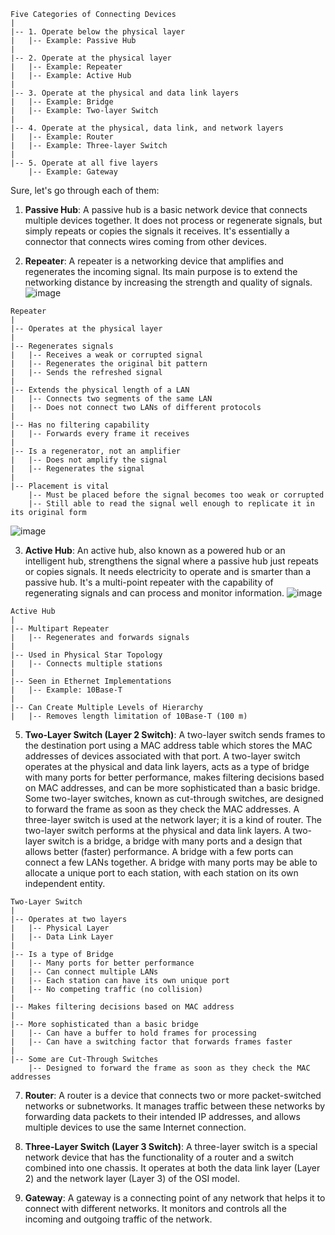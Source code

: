 ```
Five Categories of Connecting Devices
|
|-- 1. Operate below the physical layer
|   |-- Example: Passive Hub
|
|-- 2. Operate at the physical layer
|   |-- Example: Repeater
|   |-- Example: Active Hub
|
|-- 3. Operate at the physical and data link layers
|   |-- Example: Bridge
|   |-- Example: Two-layer Switch
|
|-- 4. Operate at the physical, data link, and network layers
|   |-- Example: Router
|   |-- Example: Three-layer Switch
|
|-- 5. Operate at all five layers
    |-- Example: Gateway
```

Sure, let's go through each of them:

1. **Passive Hub**: A passive hub is a basic network device that connects multiple devices together. It does not process or regenerate signals, but simply repeats or copies the signals it receives. It's essentially a connector that connects wires coming from other devices.

2. **Repeater**: A repeater is a networking device that amplifies and regenerates the incoming signal. Its main purpose is to extend the networking distance by increasing the strength and quality of signals.
![image](https://github.com/djmahe4/ktu-mindmaps/assets/137691824/533ebdf9-282c-4d90-9629-8505c98c2983)
```
Repeater
|
|-- Operates at the physical layer
|
|-- Regenerates signals
|   |-- Receives a weak or corrupted signal
|   |-- Regenerates the original bit pattern
|   |-- Sends the refreshed signal
|
|-- Extends the physical length of a LAN
|   |-- Connects two segments of the same LAN
|   |-- Does not connect two LANs of different protocols
|
|-- Has no filtering capability
|   |-- Forwards every frame it receives
|
|-- Is a regenerator, not an amplifier
|   |-- Does not amplify the signal
|   |-- Regenerates the signal
|
|-- Placement is vital
    |-- Must be placed before the signal becomes too weak or corrupted
    |-- Still able to read the signal well enough to replicate it in its original form
```
![image](https://github.com/djmahe4/ktu-mindmaps/assets/137691824/244c271e-c919-4aff-8e00-5bf8888d833a)


3. **Active Hub**: An active hub, also known as a powered hub or an intelligent hub, strengthens the signal where a passive hub just repeats or copies signals. It needs electricity to operate and is smarter than a passive hub. It's a multi-point repeater with the capability of regenerating signals and can process and monitor information.
![image](https://github.com/djmahe4/ktu-mindmaps/assets/137691824/f62cc20c-ee20-428a-bae4-6f19e16f9d0e)
```
Active Hub
|
|-- Multipart Repeater
|   |-- Regenerates and forwards signals
|
|-- Used in Physical Star Topology
|   |-- Connects multiple stations
|
|-- Seen in Ethernet Implementations
|   |-- Example: 10Base-T
|
|-- Can Create Multiple Levels of Hierarchy
|   |-- Removes length limitation of 10Base-T (100 m)

```

5. **Two-Layer Switch (Layer 2 Switch)**: A two-layer switch sends frames to the destination port using a MAC address table which stores the MAC addresses of devices associated with that port. A two-layer switch operates at the physical and data link layers, acts as a type of bridge with many ports for better performance, makes filtering decisions based on MAC addresses, and can be more sophisticated than a basic bridge. Some two-layer switches, known as cut-through switches, are designed to forward the frame as soon as they check the MAC addresses. A three-layer switch is used at
the network layer; it is a kind of router. The two-layer switch performs at the physical
and data link layers.
A two-layer switch is a bridge, a bridge with many ports and a design that allows better (faster) performance. A bridge with a few ports can connect a few LANs together. A bridge with many ports may be able to allocate a unique port to each station, with each station on its own independent entity.
```
Two-Layer Switch
|
|-- Operates at two layers
|   |-- Physical Layer
|   |-- Data Link Layer
|
|-- Is a type of Bridge
|   |-- Many ports for better performance
|   |-- Can connect multiple LANs
|   |-- Each station can have its own unique port
|   |-- No competing traffic (no collision)
|
|-- Makes filtering decisions based on MAC address
|
|-- More sophisticated than a basic bridge
|   |-- Can have a buffer to hold frames for processing
|   |-- Can have a switching factor that forwards frames faster
|
|-- Some are Cut-Through Switches
    |-- Designed to forward the frame as soon as they check the MAC addresses
```

7. **Router**: A router is a device that connects two or more packet-switched networks or subnetworks. It manages traffic between these networks by forwarding data packets to their intended IP addresses, and allows multiple devices to use the same Internet connection.

8. **Three-Layer Switch (Layer 3 Switch)**: A three-layer switch is a special network device that has the functionality of a router and a switch combined into one chassis. It operates at both the data link layer (Layer 2) and the network layer (Layer 3) of the OSI model.

9. **Gateway**: A gateway is a connecting point of any network that helps it to connect with different networks. It monitors and controls all the incoming and outgoing traffic of the network.
